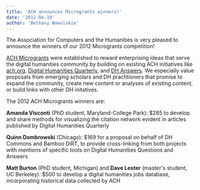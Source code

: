 ```yaml
---
title: 'ACH announces Microgrants winners!'
date: '2012-04-19'
author: 'Bethany Nowviskie'
---
```

The Association for Computers and the Humanities is very pleased to announce the winners of our 2012 Microgrants competition!

[ACH Microgrants](/news/2012/01/ach-microgrants) were established to reward enterprising ideas that serve the digital humanities community by building on existing ACH initiatives like [ach.org](/), [Digital Humanities Quarterly](http://digitalhumanities.org/dhq/), and [DH Answers](http://digitalhumanities.org/answers). We especially value proposals from emerging scholars and DH practitioners that promise to expand the community, create new content or analyses of existing content, or build links with other DH initatives.

The 2012 ACH Microgrants winners are:

**Amanda Visconti** (PhD student, Maryland-College Park): $285 to develop and share methods for visualizing the citation network evident in articles published by Digital Humanities Quarterly

**Quinn Dombrowski** (Chicago): $169 for a proposal on behalf of DH Commons and Bamboo DiRT, to provide cross-linking from both projects with mentions of specific tools on Digital Humanities Questions and Answers

**Matt Burton** (PhD student, Michigan) and **Dave Lester** (master's student, UC Berkeley): $500 to develop a digital humanities jobs database, incorporating historical data collected by ACH